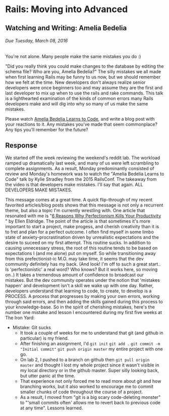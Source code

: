 # Rails: Moving into Advanced
## Watching and Writing: Amelia Bedelia
###### Due Tuesday, March 08, 2016
You're not alone. Many people make the same mistakes you do :)

"Did you really think you could make changes to the database by editing the schema file? Who are you, Amelia Bedelia?" The silly mistakes we all made when first learning Rails may be funny to us now, but we should remember how we felt at the time. New developers don't always realize senior developers were once beginners too and may assume they are the first and last developer to mix up when to use the rails and rake commands. This talk is a lighthearted examination of the kinds of common errors many Rails developers make and will dig into why so many of us make the same mistakes.

Please watch [Amelia Bedelia Learns to Code](http://confreaks.tv/videos/railsconf2015-amelia-bedelia-learns-to-code), and write a blog post with your reactions to it. Any mistakes you've made that seem commonplace? Any tips you'll remember for the future?

## Response
We started off the week reviewing the weekend's reddit lab. The workload ramped up dramatically last week, and many of us were left scrambling to complete assignments. As a result, Monday predominantly consisted of review and Monday's homework was to watch the "Amelia Bedelia Learns to Code" talk by Kylie Stradley from the 2015 RailsConf.  The takeaway from the video is that developers make mistakes. I'll say that again. ALL DEVELOPERS MAKE MISTAKES.

This message comes at a great time. A quick flip-through of my recent favorited articles/blog posts shows that this message is not only a recurrent theme, but also a topic I'm currently wrestling with. One article that resonated with me is "[6 Reasons Why Perfectionism Kills Your Productivity
](http://www.lifehack.org/articles/productivity/6-reasons-why-perfectionism-kills-your-productivity.html)" by Ellen Eldridge. The point of the article is that sometimes it's more important to start a project, make progess, and cherish creativity than it is to fret and plan for a perfect outcome. 
I often find myself in some limbo state of anxiety-procrastination driven by unrealistic expectations and the desire to suceed on my first attempt. This routine sucks. In addition to causing unnecessary stress, the root of this routine tends to be based on expectations I (and me alone) put on myself. So while transitioning away from this prefectionist-ic M.O. may take time, it seems that the dev community definitely has my back. (And look! I'm off to such a great start.. Is 'perfectionistic' a real word? Who knows? But it works here, so moving on..)
It takes a tremendous amount of confidence to broadcast our mistakes. But the dev community operates under the notion that 'mistakes happen' and development isn't a skill we wake up with one day. Rather, developers understand that learning to code, to create, to develop is a PROCESS. A process that progresses by making your own errors, working through said errors, and then adding the skills gained during this process to your knowledge-base. 
So in the spirit of cherishing mistakes, here's the number one mistake and lesson I encountered during my first five weeks at The Iron Yard:
* Mistake: Git sucks
  * It took a couple of weeks for me to understand that git (and github in particular) is my friend. 
  * After finishing an assignment, I'd `git init` `git add .` `git commit -m "Initial commit"` `git push origin master` my entire project with one go. 
  * On lab 2, I pushed to a branch on github then `git pull origin master` and thought I lost my whole project since it wasn't visible in my local directory or in the github master. Super silly looking back, but utter panic at the time. 
  * That experience not only forced me to read more about git and how branching works, but it also worked to encourage me to commit smaller chunks of code throughout the course of a project. 
  * As a result, I moved from "git is a big scary code-deleting monster" to "'small commits often' allows me to revert back to previous code at any time". Lessons learned.
